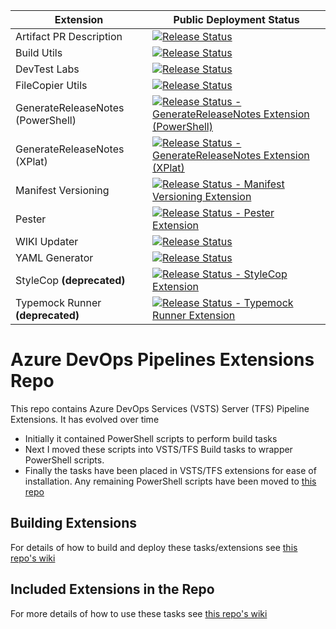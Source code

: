 Extension | Public Deployment Status
----------|------------------
Artifact PR Description | [![Release Status](https://dev.azure.com/richardfennell/github/_apis/build/status/ArtifactDescription?branchName=master&stageName=Documentation)](https://dev.azure.com/richardfennell/github/_build/latest?definitionId=79) 
Build Utils | [![Release Status](https://dev.azure.com/richardfennell/github/_apis/build/status/Extensions/BuildUpdatingExtension?branchName=master&stageName=Documentation)](https://dev.azure.com/richardfennell/github/_build/latest?definitionId=70)
DevTest Labs |  [![Release Status](https://dev.azure.com/richardfennell/github/_apis/build/status/Extensions/DevtestLabsExtension?branchName=master&stageName=Documentation)](https://dev.azure.com/richardfennell/github/_build/latest?definitionId=63) 
FileCopier Utils |[![Release Status](https://dev.azure.com/richardfennell/github/_apis/build/status/Extensions/FileCopyExtension?branchName=master&stageName=Documentation)](https://dev.azure.com/richardfennell/github/_build/latest?definitionId=69)  
GenerateReleaseNotes (PowerShell) | [![Release Status - GenerateReleaseNotes Extension (PowerShell)](https://richardfennell.vsrm.visualstudio.com/_apis/public/Release/badge/670b3a60-2021-47ab-a88b-d76ebd888a2f/3/5)](https://richardfennell.visualstudio.com/GitHub/GitHub%20Team/_releases2?definitionId=3&view=mine&_a=releases)
GenerateReleaseNotes (XPlat) | [![Release Status - GenerateReleaseNotes Extension (XPlat)](https://richardfennell.vsrm.visualstudio.com/_apis/public/Release/badge/670b3a60-2021-47ab-a88b-d76ebd888a2f/13/24)](https://richardfennell.visualstudio.com/GitHub/GitHub%20Team/_releases2?definitionId=13&view=mine&_a=releases)
Manifest Versioning | [![Release Status - Manifest Versioning Extension](https://richardfennell.vsrm.visualstudio.com/_apis/public/Release/badge/670b3a60-2021-47ab-a88b-d76ebd888a2f/6/10)](https://richardfennell.visualstudio.com/GitHub/GitHub%20Team/_releases2?definitionId=6&view=mine&_a=releases)
Pester | [![Release Status - Pester Extension](https://richardfennell.vsrm.visualstudio.com/_apis/public/Release/badge/670b3a60-2021-47ab-a88b-d76ebd888a2f/8/14)](https://richardfennell.visualstudio.com/GitHub/GitHub%20Team/_releases2?definitionId=8&view=mine&_a=releases)  
WIKI Updater | [![Release Status](https://dev.azure.com/richardfennell/github/_apis/build/status/extensions/WikiUpdaterExtension?branchName=master&stageName=Documentation)](https://dev.azure.com/richardfennell/github/_build/latest?definitionId=64)
YAML Generator | [![Release Status](https://dev.azure.com/richardfennell/github/_apis/build/status/extensions/YamlGenerator?branchName=master&stageName=Documentation)](https://dev.azure.com/richardfennell/github/_build/latest?definitionId=83)
StyleCop **(deprecated)** | [![Release Status - StyleCop Extension](https://richardfennell.vsrm.visualstudio.com/_apis/public/Release/badge/670b3a60-2021-47ab-a88b-d76ebd888a2f/7/12)](https://richardfennell.visualstudio.com/GitHub/GitHub%20Team/_releases2?definitionId=7&view=mine&_a=releases)
Typemock Runner **(deprecated)** | [![Release Status - Typemock Runner Extension](https://richardfennell.vsrm.visualstudio.com/_apis/public/Release/badge/670b3a60-2021-47ab-a88b-d76ebd888a2f/5/8)](https://richardfennell.visualstudio.com/GitHub/GitHub%20Team/_releases2?definitionId=5&view=mine&_a=releases)

# Azure DevOps Pipelines Extensions Repo

This repo contains Azure DevOps Services (VSTS) Server (TFS) Pipeline Extensions. It has evolved over time

- Initially it contained PowerShell scripts to perform build tasks
- Next I moved these scripts into VSTS/TFS Build tasks to wrapper PowerShell scripts. 
- Finally the tasks have been placed in VSTS/TFS extensions for ease of installation. Any remaining PowerShell scripts have been moved to [this repo](https://github.com/rfennell/VSTSPowershell) 

## Building Extensions ##

For details of how to build and deploy these tasks/extensions see [this repo's wiki](https://github.com/rfennell/AzurePipelines/wiki)

## Included Extensions in the Repo 
For more details of how to use these tasks see [this repo's wiki](https://github.com/rfennell/AzurePipelines/wiki)

